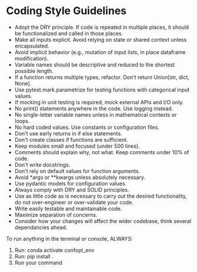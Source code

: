 # Coding Style Guidelines

- Adopt the DRY principle. If code is repeated in multiple places, it should be functionalized and called in those places.
- Make all inputs explicit. Avoid relying on state or shared context unless encapsulated.
- Avoid implicit behavior (e.g., mutation of input lists, in place dataframe modification).
- Variable names should be descriptive and reduced to the shortest possible length.
- If a function returns multiple types, refactor. Don't return Union[str, dict, None].
- Use pytest.mark.parametrize for testing functions with categorical input values.
- If mocking in unit testing is required, mock external APIs and I/O only.
- No print() statements anywhere in the code. Use logging instead.
- No single-letter variable names unless in mathematical contexts or loops.
- No hard coded values. Use constants or configuration files.
- Don't use early returns in if else statements.
- Don't create classes if functions are sufficient.
- Keep modules small and focused (under 500 lines).
- Comments should explain why, not what. Keep comments under 10% of code.
- Don't write docstrings.
- Don't rely on default values for function arguments.
- Avoid *args or **kwargs unless absolutely necessary.
- Use pydantic models for configuration values.
- Always comply with DRY and SOLID principles.
- Use as little code as is necessary to carry out the desired functionality, do not over-engineer or over-validate your code.
- Write easily testable and maintainable code.
- Maximize separation of concerns.
- Consider how your changes will affect the wider codebase, think several dependancies ahead.


To run anything in the terminal or console, ALWAYS:
1. Run: conda activate confopt_env
2. Run: pip install .
3. Run your command
